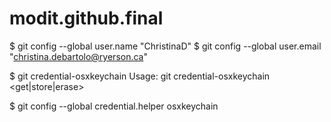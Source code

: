 modit.github.final
==================
$ git config --global user.name "ChristinaD"
$ git config --global user.email "christina.debartolo@ryerson.ca"

$ git credential-osxkeychain
Usage: git credential-osxkeychain <get|store|erase>

$ git config --global credential.helper osxkeychain
